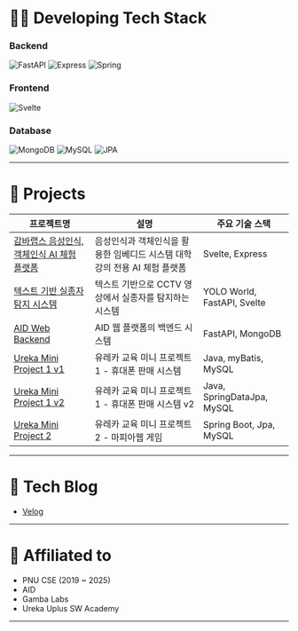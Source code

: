 # 👨‍💻 Developing Tech Stack

### **Backend**
![FastAPI](https://img.shields.io/badge/FastAPI-009688?style=flat-square&logo=fastapi&logoColor=white)
![Express](https://img.shields.io/badge/Express.js-000000?style=flat-square&logo=express&logoColor=white)
![Spring](https://img.shields.io/badge/Spring-6DB33F?style=flat-square&logo=spring&logoColor=white)

### **Frontend**
![Svelte](https://img.shields.io/badge/Svelte-FF3E00?style=flat-square&logo=svelte&logoColor=white)

### **Database**
![MongoDB](https://img.shields.io/badge/MongoDB-47A248?style=flat-square&logo=mongodb&logoColor=white)
![MySQL](https://img.shields.io/badge/MySQL-4479A1?style=flat-square&logo=mysql&logoColor=white)
![JPA](https://img.shields.io/badge/JPA-59666C?style=flat-square&logo=java&logoColor=white)

---

# 📂 Projects

| 프로젝트명 | 설명 | 주요 기술 스택 |
|-----------|------|----------------|
| [감바랩스 음성인식, 객체인식 AI 체험 플랫폼](https://github.com/jmk445/gamba-trainer.git) | 음성인식과 객체인식을 활용한 임베디드 시스템 대학 강의 전용 AI 체험 플랫폼 | Svelte, Express |
| [텍스트 기반 실종자 탐지 시스템](https://github.com/jmk445/missing-person-detector-backend.git) | 텍스트 기반으로 CCTV 영상에서 실종자를 탐지하는 시스템 | YOLO World, FastAPI, Svelte |
| [AID Web Backend](https://github.com/jmk445/AID_WEB.git) | AID 웹 플랫폼의 백엔드 시스템 | FastAPI, MongoDB |
| [Ureka Mini Project 1 v1](https://github.com/jmk445/ureca-phone-manager.git) | 유레카 교육 미니 프로젝트 1 - 휴대폰 판매 시스템 | Java, myBatis, MySQL|
| [Ureka Mini Project 1 v2](https://github.com/jmk445/ureca-phone-manager-v2.git) | 유레카 교육 미니 프로젝트 1 - 휴대폰 판매 시스템 v2 | Java, SpringDataJpa, MySQL|
| [Ureka Mini Project 2](https://github.com/jmk445/ureca-miniproject-2) | 유레카 교육 미니 프로젝트 2 - 마피아웹 게임 | Spring Boot, Jpa, MySQL|
---

# 📝 Tech Blog
- [Velog](https://velog.io/@jmk445) 

---

# 🏫 Affiliated to
- PNU CSE (2019 ~ 2025)
- AID
- Gamba Labs
- Ureka Uplus SW Academy


---

<!--
**jmk445/jmk445** is a ✨ _special_ ✨ repository because its `README.md` (this file) appears on your GitHub profile.

Here are some ideas to get you started:

- 🔭 I’m currently working on ...
- 👯 I’m looking to collaborate on ...
- 🤔 I’m looking for help with ...
- 💬 Ask me about ...
- 📫 How to reach me: ...
- 😄 Pronouns: ...
- ⚡ Fun fact: ...
-->
